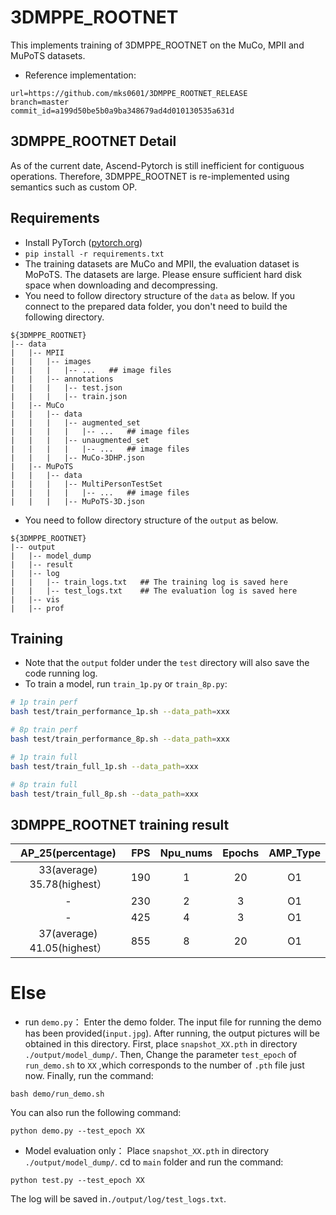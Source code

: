 # 3DMPPE_ROOTNET

This implements training of 3DMPPE_ROOTNET on the MuCo, MPII and MuPoTS datasets.
- Reference implementation:
```
url=https://github.com/mks0601/3DMPPE_ROOTNET_RELEASE
branch=master 
commit_id=a199d50be5b0a9ba348679ad4d010130535a631d
```

## 3DMPPE_ROOTNET Detail

As of the current date, Ascend-Pytorch is still inefficient for contiguous operations. 
Therefore, 3DMPPE_ROOTNET is re-implemented using semantics such as custom OP. 

## Requirements 

- Install PyTorch ([pytorch.org](http://pytorch.org))
- `pip install -r requirements.txt`
- The training datasets are MuCo and MPII, the evaluation dataset is MoPoTS. The datasets are large. Please ensure sufficient hard disk space when downloading and decompressing.
- You need to follow directory structure of the `data` as below. If you connect to the prepared data folder, you don't need to build the following directory.
```
${3DMPPE_ROOTNET}
|-- data
|   |-- MPII
|   |   |-- images
|   |   |   |-- ...   ## image files
|   |   |-- annotations
|   |   |   |-- test.json
|   |   |   |-- train.json
|   |-- MuCo
|   |   |-- data
|   |   |   |-- augmented_set
|   |   |   |   |-- ...   ## image files
|   |   |   |-- unaugmented_set
|   |   |   |   |-- ...   ## image files
|   |   |   |-- MuCo-3DHP.json
|   |-- MuPoTS
|   |   |-- data
|   |   |   |-- MultiPersonTestSet
|   |   |   |   |-- ...   ## image files
|   |   |   |-- MuPoTS-3D.json
```
- You need to follow directory structure of the `output` as below.
```
${3DMPPE_ROOTNET}
|-- output
|   |-- model_dump
|   |-- result
|   |-- log
|   |   |-- train_logs.txt   ## The training log is saved here
|   |   |-- test_logs.txt    ## The evaluation log is saved here
|   |-- vis
|   |-- prof
```

## Training #

- Note that the `output` folder under the `test` directory will also save the code running log.
- To train a model, run `train_1p.py` or `train_8p.py`: 

```bash
# 1p train perf
bash test/train_performance_1p.sh --data_path=xxx

# 8p train perf
bash test/train_performance_8p.sh --data_path=xxx

# 1p train full
bash test/train_full_1p.sh --data_path=xxx

# 8p train full
bash test/train_full_8p.sh --data_path=xxx

```

## 3DMPPE_ROOTNET training result 

| AP_25(percentage)    | FPS       | Npu_nums | Epochs   | AMP_Type |
| :------: | :------:  | :------: | :------: | :------: |
| 33(average) 35.78(highest）        | 190      | 1        | 20      | O1       |
| -        | 230      | 2        | 3      | O1       |
| -        | 425      | 4        | 3      | O1       |
| 37(average) 41.05(highest）        | 855      | 8        | 20      | O1       |

# Else #

- run `demo.py`：
Enter the demo folder. The input file for running the demo has been provided(`input.jpg`). After running, the output pictures will be obtained in this directory. 
First, place `snapshot_XX.pth` in directory `./output/model_dump/`. Then, Change the parameter `test_epoch` of `run_demo.sh` to `XX` ,which corresponds to the number of `.pth` file just now. Finally, run the command:
```
bash demo/run_demo.sh
```
You can also run the following command:
```
python demo.py --test_epoch XX
```
- Model evaluation only：
Place `snapshot_XX.pth` in directory `./output/model_dump/`. cd to `main` folder and run the command:
```
python test.py --test_epoch XX
```
The log will be saved in`./output/log/test_logs.txt`.